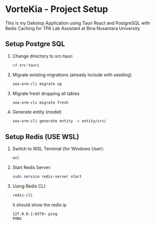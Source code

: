 # VorteKia - Project Setup

This is my Dekstop Application using Tauri React and PostgreSQL with Redis Caching for TPA Lab Assistant at Bina Nusantara University

## Setup Postgre SQL

1. Change directory to src-tauri

   ```sh
   cd src-tauri
   ```

2. Migrate existing migrations (already include with seeding)
   ```sh
   sea-orm-cli migrate up
   ```
3. Migrate fresh dropping all tables

   ```sh
   sea-orm-cli migrate fresh
   ```

4. Generate entity (model)
   ```sh
   sea-orm-cli generate entity -o entity/src/
   ```

## Setup Redis **(USE WSL)**

1. Switch to WSL Terminal (for Windows User):

   ```sh
   wsl
   ```

2. Start Redis Server:

   ```sh
   sudo service redis-server start
   ```

3. Using Redis CLI:

   ```sh
   redis-cli
   ```

   it should show the redis ip

   ```sh
   127.0.0.1:6379> ping
   PONG
   ```
